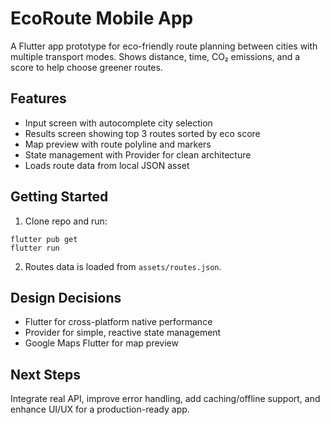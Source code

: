 # EcoRoute Mobile App

A Flutter app prototype for eco-friendly route planning between cities with multiple transport modes. Shows distance, time, CO₂ emissions, and a score to help choose greener routes.

## Features
- Input screen with autocomplete city selection
- Results screen showing top 3 routes sorted by eco score
- Map preview with route polyline and markers
- State management with Provider for clean architecture
- Loads route data from local JSON asset

## Getting Started

1. Clone repo and run:
```
flutter pub get
flutter run
```
2. Routes data is loaded from `assets/routes.json`.

## Design Decisions

- Flutter for cross-platform native performance
- Provider for simple, reactive state management
- Google Maps Flutter for map preview

## Next Steps

Integrate real API, improve error handling, add caching/offline support, and enhance UI/UX for a production-ready app.
